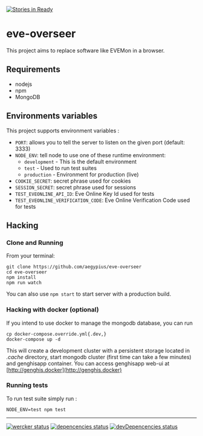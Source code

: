 [![Stories in Ready](https://badge.waffle.io/aegypius/eve-overseer.png?label=ready&title=Ready)](https://waffle.io/aegypius/eve-overseer)
# eve-overseer

This project aims to replace software like EVEMon in a browser.

## Requirements

  - nodejs
  - npm
  - MongoDB

## Environments variables

This project supports environment variables :

- `PORT`: allows you to tell the server to listen on the given port (default: 3333)
- `NODE_ENV`: tell node to use one of these runtime environment:
  - `development` - This is the default environment
  - `test`        - Used to run test suites
  - `production`  - Environment for production (live)
- `COOKIE_SECRET`:  secret phrase used for cookies
- `SESSION_SECRET`: secret phrase used for sessions
- `TEST_EVEONLINE_API_ID`: Eve Online Key Id used for tests
- `TEST_EVEONLINE_VERIFICATION_CODE`: Eve Online Verification Code used for tests

## Hacking

### Clone and Running

From your terminal:

    git clone https://github.com/aegypius/eve-overseer
    cd eve-overseer
    npm install
    npm run watch

You can also use `npm start` to start server with a production build.

### Hacking with docker (optional)

If you intend to use docker to manage the mongodb database, you can run

    cp docker-compose.override.yml{.dev,}
    docker-compose up -d

This will create a development cluster with a persistent storage located in _.cache_
directory, start mongodb cluster (first time can take a few minutes) and genghisapp
container. You can access genghisapp web-ui at [http://genghis.docker](http://genghis.docker)

### Running tests

To run test suite simply run :

    NODE_ENV=test npm test

---
[![wercker status](https://app.wercker.com/status/58cfa027e6e90ef5170148c3d0b3d700/s/master "wercker status")](https://app.wercker.com/project/bykey/58cfa027e6e90ef5170148c3d0b3d700)
[![depencencies status](http://img.shields.io/david/aegypius/eve-overseer.svg?style=flat-square "dependencies status")](https://david-dm.org/aegypius/eve-overseer)
[![devDepencencies status](http://img.shields.io/david/dev/aegypius/eve-overseer.svg?style=flat-square "devDependencies status")](https://david-dm.org/aegypius/eve-overseer#info=devDependencies)
